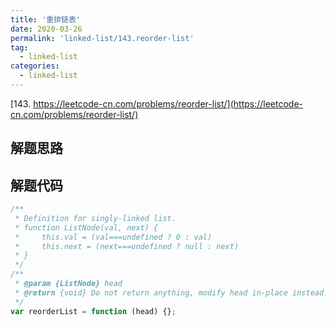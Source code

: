 ```yaml
---
title: '重排链表'
date: 2020-03-26
permalink: 'linked-list/143.reorder-list'
tag:
  - linked-list
categories:
  - linked-list
---
```


[143. https://leetcode-cn.com/problems/reorder-list/](https://leetcode-cn.com/problems/reorder-list/)

## 解题思路

## 解题代码

```js
/**
 * Definition for singly-linked list.
 * function ListNode(val, next) {
 *     this.val = (val===undefined ? 0 : val)
 *     this.next = (next===undefined ? null : next)
 * }
 */
/**
 * @param {ListNode} head
 * @return {void} Do not return anything, modify head in-place instead.
 */
var reorderList = function (head) {};
```
